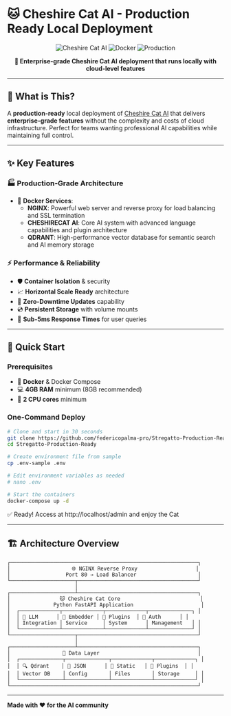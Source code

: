 # 🐱 Cheshire Cat AI - Production Ready Local Deployment

<div align="center">

![Cheshire Cat AI](https://img.shields.io/badge/Cheshire%20Cat-AI%20Assistant-purple?style=for-the-badge&logo=cat)
![Docker](https://img.shields.io/badge/Docker-Ready-blue?style=for-the-badge&logo=docker)
![Production](https://img.shields.io/badge/Production-Ready-green?style=for-the-badge&logo=checkmarx)

**🚀 Enterprise-grade Cheshire Cat AI deployment that runs locally with cloud-level features**

</div>

---

## 🎯 **What is This?**

A **production-ready** local deployment of [Cheshire Cat AI](https://cheshirecat.ai/) that delivers **enterprise-grade features** without the complexity and costs of cloud infrastructure. Perfect for teams wanting professional AI capabilities while maintaining full control.

---

## ✨ **Key Features**

### 🏭 **Production-Grade Architecture**

- 🐳 **Docker Services**:
  - **NGINX**: Powerful web server and reverse proxy for load balancing and SSL termination
  - **CHESHIRECAT AI**: Core AI system with advanced language capabilities and plugin architecture
  - **QDRANT**: High-performance vector database for semantic search and AI memory storage

### ⚡ **Performance & Reliability**

- 🛡️ **Container Isolation** & security
- 📈 **Horizontal Scale Ready** architecture
- 🔄 **Zero-Downtime Updates** capability
- 💿 **Persistent Storage** with volume mounts
- 🚀 **Sub-5ms Response Times** for user queries


---

## 🚀 **Quick Start**

### Prerequisites
- 🐳 **Docker** & Docker Compose
- 💻 **4GB RAM** minimum (8GB recommended)
- 🔌 **2 CPU cores** minimum

### One-Command Deploy

```bash
# Clone and start in 30 seconds
git clone https://github.com/federicopalma-pro/Stregatto-Production-Ready.git
cd Stregatto-Production-Ready

# Create environment file from sample
cp .env-sample .env

# Edit environment variables as needed
# nano .env

# Start the containers
docker-compose up -d
```

✅ Ready! Access at http://localhost/admin and enjoy the Cat

---

## 🏗️ **Architecture Overview**




```
┌─────────────────────────────────────────────────────────────┐
│                    🌐 NGINX Reverse Proxy                   │
│                  Port 80 → Load Balancer                    │
└─────────────────────┬───────────────────────────────────────┘
                      │
┌─────────────────────┴───────────────────────────────────────┐
│                🐱 Cheshire Cat Core                          │
│              Python FastAPI Application                      │
│  ┌─────────────┬─────────────┬─────────────┬──────────────┐ │
│  │ 🧠 LLM      │ 📝 Embedder │ 🧩 Plugins  │ 👤 Auth      │ │
│  │ Integration │ Service     │ System      │ Management   │ │
│  └─────────────┴─────────────┴─────────────┴──────────────┘ │
└─────────────────────┬───────────────────────────────────────┘
                      │
┌─────────────────────┴───────────────────────────────────────┐
│                 💾 Data Layer                                │
│  ┌──────────────┬──────────────┬─────────────┬─────────────┐ │
│  │ 🔍 Qdrant    │ 📁 JSON      │ 📄 Static   │ 🧩 Plugins  │ │
│  │ Vector DB    │ Config       │ Files       │ Storage     │ │
│  └──────────────┴──────────────┴─────────────┴─────────────┘ │
└─────────────────────────────────────────────────────────────┘
```




---

**Made with ❤️ for the AI community**